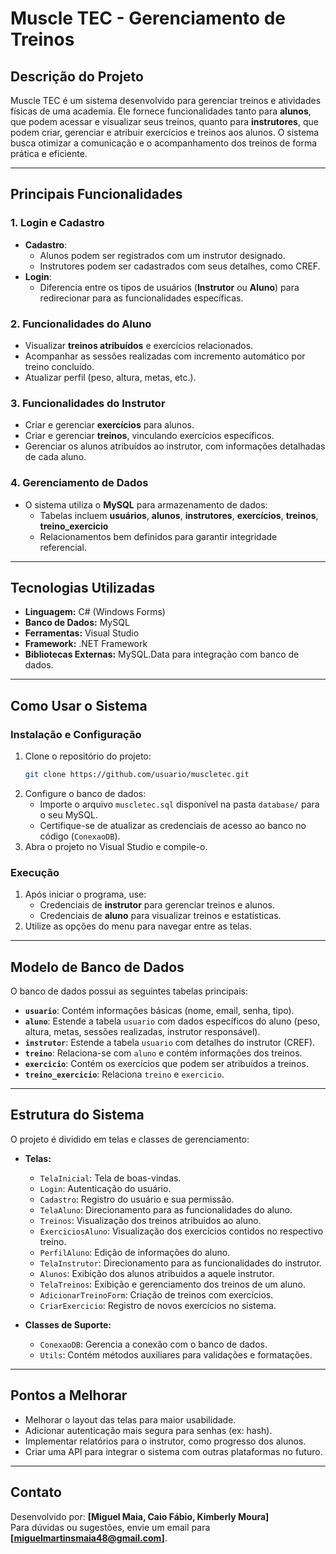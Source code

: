 # **Muscle TEC - Gerenciamento de Treinos**

## **Descrição do Projeto**  
Muscle TEC é um sistema desenvolvido para gerenciar treinos e atividades físicas de uma academia. Ele fornece funcionalidades tanto para **alunos**, que podem acessar e visualizar seus treinos, quanto para **instrutores**, que podem criar, gerenciar e atribuir exercícios e treinos aos alunos. O sistema busca otimizar a comunicação e o acompanhamento dos treinos de forma prática e eficiente.

---

## **Principais Funcionalidades**

### **1. Login e Cadastro**  
- **Cadastro**:
  - Alunos podem ser registrados com um instrutor designado.
  - Instrutores podem ser cadastrados com seus detalhes, como CREF.
- **Login**:
  - Diferencia entre os tipos de usuários (**Instrutor** ou **Aluno**) para redirecionar para as funcionalidades específicas.

### **2. Funcionalidades do Aluno**
- Visualizar **treinos atribuídos** e exercícios relacionados.
- Acompanhar as sessões realizadas com incremento automático por treino concluído.
- Atualizar perfil (peso, altura, metas, etc.).

### **3. Funcionalidades do Instrutor**
- Criar e gerenciar **exercícios** para alunos.
- Criar e gerenciar **treinos**, vinculando exercícios específicos.
- Gerenciar os alunos atribuídos ao instrutor, com informações detalhadas de cada aluno.

### **4. Gerenciamento de Dados**
- O sistema utiliza o **MySQL** para armazenamento de dados:
  - Tabelas incluem **usuários**, **alunos**, **instrutores**, **exercícios**, **treinos**, **treino_exercicio**
  - Relacionamentos bem definidos para garantir integridade referencial.

---

## **Tecnologias Utilizadas**
- **Linguagem:** C# (Windows Forms)
- **Banco de Dados:** MySQL
- **Ferramentas:** Visual Studio
- **Framework:** .NET Framework
- **Bibliotecas Externas:** MySQL.Data para integração com banco de dados.

---

## **Como Usar o Sistema**

### **Instalação e Configuração**
1. Clone o repositório do projeto:  
   ```bash
   git clone https://github.com/usuario/muscletec.git
   ```
2. Configure o banco de dados:
   - Importe o arquivo `muscletec.sql` disponível na pasta `database/` para o seu MySQL.
   - Certifique-se de atualizar as credenciais de acesso ao banco no código (`ConexaoDB`).
3. Abra o projeto no Visual Studio e compile-o.

### **Execução**
1. Após iniciar o programa, use:
   - Credenciais de **instrutor** para gerenciar treinos e alunos.
   - Credenciais de **aluno** para visualizar treinos e estatísticas.
2. Utilize as opções do menu para navegar entre as telas.

---

## **Modelo de Banco de Dados**
O banco de dados possui as seguintes tabelas principais:
- **`usuario`**: Contém informações básicas (nome, email, senha, tipo).
- **`aluno`**: Estende a tabela `usuario` com dados específicos do aluno (peso, altura, metas, sessões realizadas, instrutor responsável).
- **`instrutor`**: Estende a tabela `usuario` com detalhes do instrutor (CREF).
- **`treino`**: Relaciona-se com `aluno` e contém informações dos treinos.
- **`exercicio`**: Contém os exercícios que podem ser atribuídos a treinos.
- **`treino_exercicio`**: Relaciona `treino` e `exercicio`.

---

## **Estrutura do Sistema**
O projeto é dividido em telas e classes de gerenciamento:
- **Telas:**
  - `TelaInicial`: Tela de boas-vindas.
  - `Login`: Autenticação do usuário.
  - `Cadastro`: Registro do usuário e sua permissão.
  - `TelaAluno`: Direcionamento para as funcionalidades do aluno.
  - `Treinos`: Visualização dos treinos atribuidos ao aluno.
  - `ExerciciosAluno`: Visualização dos exercícios contidos no respectivo treino.
  - `PerfilAluno`: Edição de informações do aluno.
  - `TelaInstrutor`: Direcionamento para as funcionalidades do instrutor.
  - `Alunos`: Exibição dos alunos atribuidos a aquele instrutor.
  - `TelaTreinos`: Exibição e gerenciamento dos treinos de um aluno.
  - `AdicionarTreinoForm`: Criação de treinos com exercícios.
  - `CriarExercicio`: Registro de novos exercícios no sistema.

- **Classes de Suporte:**
  - `ConexaoDB`: Gerencia a conexão com o banco de dados.
  - `Utils`: Contém métodos auxiliares para validações e formatações.

---

## **Pontos a Melhorar**
- Melhorar o layout das telas para maior usabilidade.
- Adicionar autenticação mais segura para senhas (ex: hash).
- Implementar relatórios para o instrutor, como progresso dos alunos.
- Criar uma API para integrar o sistema com outras plataformas no futuro.

---

## **Contato**
Desenvolvido por: **[Miguel Maia, Caio Fábio, Kimberly Moura]**  
Para dúvidas ou sugestões, envie um email para **[miguelmartinsmaia48@gmail.com]**. 
